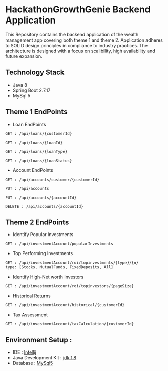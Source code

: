 
# HackathonGrowthGenie Backend Application
This Repository contains the backend application of the wealth management app covering both theme 1 and theme 2. Application adheres to SOLID design principles in compliance to industry practices. The architecture is designed with a focus on scalibility, high availability and future expansion.
## Technology Stack
- Java 8
- Spring Boot 2.7.17
- MySql 5

## Theme 1 EndPoints
- Loan EndPoints
```
GET : /api/loans/{customerId}
```
```
GET : /api/loans/{loanId}
```
```
GET : /api/loans/{loanType}
```
```
GET : /api/loans/{loanStatus}
```
- Account EndPoints
```
GET : /api/accounts/customer/{customerId}
```
```
PUT : /api/accounts
```
```
PUT : /api/accounts/{accountId}
```
```
DELETE : /api/accounts/{accountId}
```

## Theme 2 EndPoints
- Identify Popular Investments
```
GET : /api/investmentAccount/popularInvestments
```
- Top Performing Investments
```
GET : /api/investmentAccount/roi/topinvestments/{type}/{n}
type: [Stocks, MutualFunds, FixedDeposits, All]
```
- Identify High-Net worth Investors
```
GET : /api/investmentAccount/roi/topinvestors/{pageSize}
```
- Historical Returns
```
GET : /api/investmentAccount/historical/{customerId}
```
- Tax Assessment
```
GET : /api/investmentAccount/taxCalculation/{customerId}
```
## Environment Setup :
- IDE : [Intellij](https://www.jetbrains.com/idea/download/download-thanks.html?platform=windows&code=IIC)
- Java Development Kit : [jdk 1.8](https://www.oracle.com/webapps/redirect/signon?nexturl=https://download.oracle.com/otn/java/jdk/8u202-b08/1961070e4c9b4e26a04e7f5a083f551e/jdk-8u202-windows-x64.exe)
- Database : [MySql5](https://dev.mysql.com/downloads/mysql/5.7.html)
